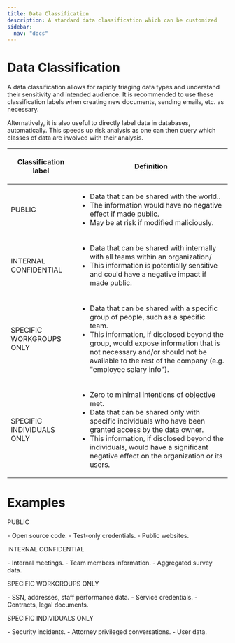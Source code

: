 ```yaml
---
title: Data Classification
description: A standard data classification which can be customized
sidebar:
  nav: "docs"
---
```


# Data Classification

A data classification allows for rapidly triaging data types and understand their sensitivity and intended audience. It is recommended to use these classification labels when creating new documents, sending emails, etc. as necessary.

Alternatively, it is also useful to directly label data in databases, automatically. This speeds up risk analysis as one can then query which classes of data are involved with their analysis.

<table>
<thead>
<tr class="header">
<th><p>Classification label</p></th>
<th><p>Definition</p></th>
</tr>
</thead>
<tbody>
<tr class="odd">
<td><p><span class="risk risk-low">PUBLIC</span></p></td>
<td>
<ul>
<li>Data that can be shared with the world..</li>
<li>The information would have no negative effect if made public.</li>
<li>May be at risk if modified maliciously.</li>
</ul></td>
</tr>
<tr class="even">
<td><p><span class="risk score-blue">INTERNAL CONFIDENTIAL</span></p></td>
<td><ul>
<li>Data that can be shared with internally with all teams within an organization/</li>
<li>This information is potentially sensitive and could have a negative impact if made public.</li>
</ul></td>
</tr>
<tr class="odd">
<td><p><span class="risk score-yellow">SPECIFIC WORKGROUPS ONLY</span></p></td>
<td>
<ul>
<li>Data that can be shared with a specific group of people, such as a specific team.</li>
<li>This information, if disclosed beyond the group, would expose information that is not necessary and/or should not be available to the rest of the company (e.g. "employee salary info").</li>
</ul></td>
</tr>
<tr class="even">
<td><p><span class="risk score-red">SPECIFIC INDIVIDUALS ONLY</span></p></td>
<td>
<ul>
<li>Zero to minimal intentions of objective met.</li>
<li>Data that can be shared only with specific individuals who have been granted access by the data owner.</li>
<li>This information, if disclosed beyond the individuals, would have a significant negative effect on the organization or its users.</li>
</ul></td>
</tr>
</tbody>
</table>


# Examples

<p><span class="risk risk-low">PUBLIC</span></p>
- Open source code.
- Test-only credentials.
- Public websites.

<p><span class="risk score-blue">INTERNAL CONFIDENTIAL</span></p>
- Internal meetings.
- Team members information.
- Aggregated survey data.


<p><span class="risk score-yellow">SPECIFIC WORKGROUPS ONLY</span></p>
- SSN, addresses, staff performance data.
- Service credentials.
- Contracts, legal documents.

<p><span class="risk score-red">SPECIFIC INDIVIDUALS ONLY</span></p>
- Security incidents.
- Attorney privileged conversations.
- User data.
